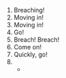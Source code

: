 1. Breaching!
2. Moving in!
3. Moving in!
4. Go!
5. Breach! Breach!
6. Come on!
7. Quickly, go!
8. -